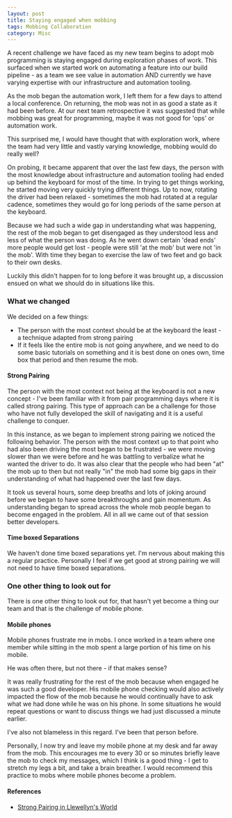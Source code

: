 ```yaml
---
layout: post
title: Staying engaged when mobbing
tags: Mobbing Collaboration
category: Misc
---
```


A recent challenge we have faced as my new team begins to adopt mob programming is staying engaged during exploration phases of work. This surfaced when we started work on automating a feature into our build pipeline - as a team we see value in automation AND currently we have varying expertise with our infrastructure and automation tooling.

As the mob began the automation work, I left them for a few days to attend a local conference. On returning, the mob was not in as good a state as it had been before. At our next team retrospective it was suggested that while mobbing was great for programming, maybe it was not good for 'ops' or automation work.

This surprised me, I would have thought that with exploration work, where the team had very little and vastly varying knowledge, mobbing would do really well?

On probing, it became apparent that over the last few days, the person with the most knowledge about infrastructure and automation tooling had ended up behind the keyboard for most of the time. In trying to get things working, he started moving very quickly trying different things. Up to now, rotating the driver had been relaxed - sometimes the mob had rotated at a regular cadence, sometimes they would go for long periods of the same person at the keyboard. 

Because we had such a wide gap in understanding what was happening, the rest of the mob began to get disengaged as they understood less and less of what the person was doing. As he went down certain 'dead ends' more people would get lost - people were still 'at the mob' but were not 'in the mob'. With time they began to exercise the law of two feet and go back to their own desks.

Luckily this didn't happen for to long before it was brought up, a discussion ensued on what we should do in situations like this.

### What we changed

We decided on a few things:  

- The person with the most context should be at the keyboard the least - a technique adapted from strong pairing    
- If it feels like the entire mob is not going anywhere, and we need to do some basic tutorials on something and it is best done on ones own, time box that period and then resume the mob.    

#### Strong Pairing

The person with the most context not being at the keyboard is not a new concept - I've been familiar with it from pair programming days where it is called strong pairing. This type of approach can be a challenge for those who have not fully developed the skill of navigating and it is a useful challenge to conquer.

In this instance, as we began to implement strong pairing we noticed the following behavior. The person with the most context up to that point who had also been driving the most began to be frustrated - we were moving slower than we were before and he was battling to verbalize what he wanted the driver to do. It was also clear that the people who had been "at" the mob up to then but not really "in" the mob had some big gaps in their understanding of what had happened over the last few days. 

It took us several hours, some deep breaths and lots of joking around before we began to have some breakthroughs and gain momentum. As understanding began to spread across the whole mob people began to become engaged in the problem. All in all we came out of that session better developers.

#### Time boxed Separations

We haven't done time boxed separations yet. I'm nervous about making this a regular practice. Personally I feel if we get good at strong pairing we will not need to have time boxed separations. 

### One other thing to look out for

There is one other thing to look out for, that hasn't yet become a thing our team and that is the challenge of mobile phone.

#### Mobile phones

Mobile phones frustrate me in mobs. I once worked in a team where one member while sitting in the mob spent a large portion of his time on his mobile. 

He was often there, but not there - if that makes sense? 

It was really frustrating for the rest of the mob because when engaged he was such a good developer. His mobile phone checking would also actively impacted the flow of the mob because he would continually have to ask what we had done while he was on his phone. In some situations he would repeat questions or want to discuss things we had just discussed a minute earlier. 

I've also not blameless in this regard. I've been that person before.

Personally, I now try and leave my mobile phone at my desk and far away from the mob. This encourages me to every 30 or so minutes briefly leave the mob to check my messages, which I think is a good thing - I get to stretch my legs a bit, and take a brain breather. I would recommend this practice to mobs where mobile phones become a problem.



#### References

- [Strong Pairing in Llewellyn's World](http://llewellynfalco.blogspot.co.nz/2014/06/llewellyns-strong-style-pairing.html)
